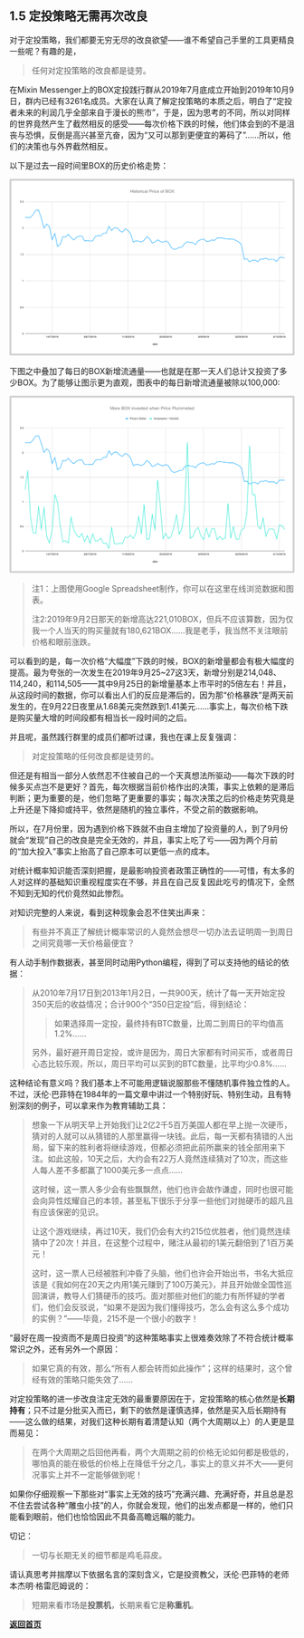 ## 1.5 定投策略无需再次改良

对于定投策略，我们都要无穷无尽的改良欲望——谁不希望自己手里的工具更精良一些呢？有趣的是，

> 任何对定投策略的改良都是徒劳。

在Mixin Messenger上的BOX定投践行群从2019年7月底成立开始到2019年10月9日，群内已经有3261名成员。大家在认真了解定投策略的本质之后，明白了“定投者未来的利润几乎全部来自于漫长的熊市”，于是，因为思考的不同，所以对同样的世界竟然产生了截然相反的感受——每次价格下跌的时候，他们体会到的不是沮丧与恐惧，反倒是高兴甚至亢奋，因为“又可以那到更便宜的筹码了”……所以，他们的决策也与外界截然相反。

以下是过去一段时间里BOX的历史价格走势：

![Figure10](assets/images/Figure10.png)

下图之中叠加了每日的BOX新增流通量——也就是在那一天人们总计又投资了多少BOX。为了能够让图示更为直观，图表中的每日新增流通量被除以100,000:

![Figure11](assets/images/Figure11.png)

> 注1：上图使用Google Spreadsheet制作，你可以在这里在线浏览数据和图表。
>
> 注2:2019年9月2日那天的新增高达221,010BOX，但兵不应该算数，因为仅我一个人当天的购买量就有180,621BOX……我是老手，我当然不关注眼前价格和眼前涨跌。

可以看到的是，每一次价格“大幅度”下跌的时候，BOX的新增量都会有极大幅度的提高。最为夸张的一次发生在2019年9月25~27这3天，新增分别是214,048、114,240，和114,505——其中9月25日的新增量基本上市平时的5倍左右！并且，从这段时间的数据，你可以看出人们的反应是滞后的，因为那“价格暴跌”是两天前发生的，在9月22日夜里从1.68美元突然跌到1.41美元……事实上，每次价格下跌是购买量大增的时间段都有相当长一段时间的之后。

并且呢，虽然践行群里的成员们都听过课，我也在课上反复强调：

> 对定投策略的任何改良都是徒劳的。

但还是有相当一部分人依然忍不住被自己的一个天真想法所驱动——每次下跌的时候多买点岂不是更好？首先，每次根据当前价格作出的决策，事实上依赖的是滞后判断；更为重要的是，他们忽略了更重要的事实；每次决策之后的价格走势究竟是上升还是下降抑或持平，依然是随机的独立事件，不受之前的数据影响。

所以，在7月份里，因为遇到价格下跌就不由自主增加了投资量的人，到了9月份就会“发现”自己的改良是完全无效的，并且，事实上吃了亏——因为两个月前的“加大投入”事实上抬高了自己原本可以更低一点的成本。

对统计概率知识能否深刻把握，是最影响投资者政策正确性的——可惜，有太多的人对这样的基础知识重视程度实在不够，并且在自己反复因此吃亏的情况下，全然不知到无知的代价竟然如此惨烈。

对知识完整的人来说，看到这种现象会忍不住笑出声来：

> 有些并不真正了解统计概率常识的人竟然会想尽一切办法去证明周一到周日之间究竟哪一天价格最便宜？

有人动手制作数据表，甚至同时动用Python编程，得到了可以支持他的结论的依据：

> 从2010年7月17日到2013年1月2日，一共900天，统计了每一天开始定投350天后的收益情况；合计900个“350日定投”后，得到结论：
>
> > 如果选择周一定投，最终持有BTC数量，比周二到周日的平均值高1.2%……
>
> 另外，最好避开周日定投，或许是因为，周日大家都有时间买币，或者周日心态比较乐观，所以，周日平均可以买到的BTC数量，比平均少0.8%……

这种结论有意义吗？我们基本上不可能用逻辑说服那些不懂随机事件独立性的人。不过，沃伦·巴菲特在1984年的一篇文章中讲过一个特别好玩、特别生动，且有特别深刻的例子，可以拿来作为教育辅助工具：

> 想象一下从明天早上开始我们让2亿2千5百万美国人都在早上抛一次硬币，猜对的人就可以从猜错的人那里赢得一块钱。此后，每一天都有猜错的人出局，留下来的胜利者将继续游戏，但都必须把此前所赢来的钱全部用来下注。如此这般，10天之后，大约会有22万人竟然连续猜对了10次，而这些人每人差不多都赢了1000美元多一点点……
>
> 这时候，这一票人多少会有些飘飘然，他们也许会故作谦虚，同时也很可能会向异性炫耀自己的本领，甚至私下很乐于分享一些他们对抛硬币的超凡且有应该保密的见识。
>
> 让这个游戏继续，再过10天，我们仍会有大约215位优胜者，他们竟然连续猜中了20次！并且，在这整个过程中，赌注从最初的1美元翻倍到了1百万美元！
>
> 这时，这一票人已经被胜利冲昏了头脑，他们也许会开始出书，书名大抵应该是《我如何在20天之内用1美元赚到了100万美元》，并且开始做全国性巡回演讲，教导人们猜硬币的技巧。面对那些对他们的能力有所怀疑的学者们，他们会反驳说，“如果不是因为我们懂得技巧，怎么会有这么多个成功的实例？”——毕竟，215不是一个很小的数字！

“最好在周一投资而不是周日投资”的这种策略事实上很难奏效除了不符合统计概率常识之外，还有另外一个原因：

> 如果它真的有效，那么“所有人都会转而如此操作”；这样的结果时，这个曾经有效的策略只能失效了……

对定投策略的进一步改良注定无效的最重要原因在于，定投策略的核心依然是**长期持有**；只不过是分批买入而已，剩下的依然是谨慎选择，依然是买入后长期持有——这么做的结果，对我们这种长期有着清楚认知（两个大周期以上）的人更是显而易见：

> 在两个大周期之后回他再看，两个大周期之前的价格无论如何都是极低的，哪怕真的能在极低的价格上在降低千分之几，事实上的意义并不大——更何况事实上并不一定能够做到呢！

如果你仔细观察一下那些对“事实上无效的技巧”充满兴趣、充满好奇，并且总是忍不住去尝试各种“雕虫小技”的人，你就会发现，他们的出发点都是一样的，他们只能看到眼前，他们也恰恰因此不具备高瞻远瞩的能力。

切记：

> 一切与长期无关的细节都是鸡毛蒜皮。

请认真思考并揣摩以下依据名言的深刻含义，它是投资教父，沃伦·巴菲特的老师本杰明·格雷厄姆说的：

> 短期来看市场是**投票机**，长期来看它是**称重机**。

[**返回首页**](./index.md)
